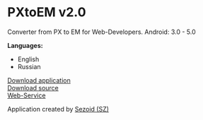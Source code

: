 PXtoEM v2.0
======

Converter from PX to EM for Web-Developers. Android: 3.0 - 5.0

<b>Languages:</b>
- English
- Russian

<a href="http://sezex.ru/PXtoEM.apk">Download application</a><br>
<a href="https://github.com/sezoid/PXtoEM/archive/master.zip">Download source</a><br>
<a href="http://sezex.ru/works/pxtoem/">Web-Service</a>

Application created by <a href="http:/sezex.ru/">Sezoid (SZ)</a>
